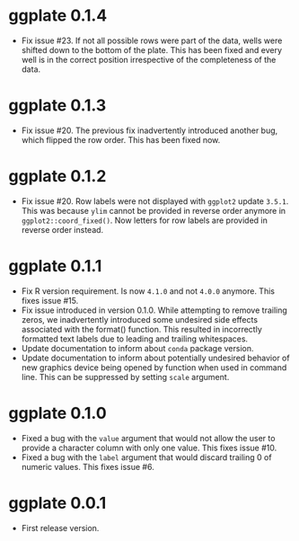 # ggplate 0.1.4

* Fix issue #23. If not all possible rows were part of the data, wells were shifted down to the bottom of the plate. This has been fixed and every well is in the correct position irrespective of the completeness of the data.

# ggplate 0.1.3

* Fix issue #20. The previous fix inadvertently introduced another bug, which flipped the row order. This has been fixed now.

# ggplate 0.1.2

* Fix issue #20. Row labels were not displayed with `ggplot2` update `3.5.1`. This was because `ylim` cannot be provided in reverse order anymore in `ggplot2::coord_fixed()`. Now letters for row labels are provided in reverse order instead.

# ggplate 0.1.1

* Fix R version requirement. Is now `4.1.0` and not `4.0.0` anymore. This fixes issue #15.
* Fix issue introduced in version 0.1.0. While attempting to remove trailing zeros, we inadvertently introduced some undesired side effects associated with the format() function. This resulted in incorrectly formatted text labels due to leading and trailing whitespaces.
* Update documentation to inform about `conda` package version. 
* Update documentation to inform about potentially undesired behavior of new graphics device being opened by function when used in command line. This can be suppressed by setting `scale` argument.

# ggplate 0.1.0

* Fixed a bug with the `value` argument that would not allow the user to provide a character column with only one value. This fixes issue #10.
* Fixed a bug with the `label` argument that would discard trailing 0 of numeric values. This fixes issue #6.

# ggplate 0.0.1

* First release version.
